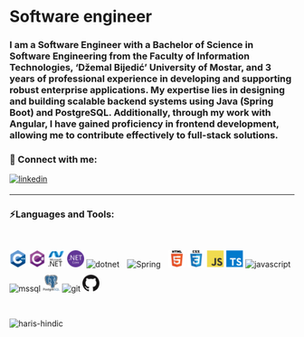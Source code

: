 
<h1 align="left">Software engineer</h1>

<h3 align="left">I am a Software Engineer with a Bachelor of Science in Software Engineering from the Faculty of Information Technologies, ‘Džemal Bijedić’ University of Mostar, and 3 years of professional experience in developing and supporting robust enterprise applications. My expertise lies in designing and building scalable backend systems using Java (Spring Boot) and PostgreSQL. Additionally, through my work with Angular, I have gained proficiency in frontend development, allowing me to contribute effectively to full-stack solutions.</h3>

<h3 align="left">💌 Connect with me:</h3>
</a>
<a href="https://linkedin.com/in/haris-hindi%C4%87-54b620219" target="_blank">
<img src=https://img.shields.io/badge/linkedin-%231E77B5.svg?&style=for-the-badge&logo=linkedin&logoColor=white width="90" height="25" alt=linkedin style="margin-bottom: 5px;" />
</a>

<hr>
<h3 align="left">⚡Languages and Tools:</h3><br>
<p align="left"> 
<img src="https://raw.githubusercontent.com/devicons/devicon/master/icons/cplusplus/cplusplus-original.svg" alt="cplusplus" width="30" height="30"/>
<img src="https://raw.githubusercontent.com/devicons/devicon/master/icons/csharp/csharp-original.svg" alt="csharp" width="30" height="30"> 
<img src="https://raw.githubusercontent.com/devicons/devicon/master/icons/dot-net/dot-net-original-wordmark.svg" alt="dotnet" width="30" height="30"/> 
<img src="https://raw.githubusercontent.com/devicons/devicon/master/icons/dotnetcore/dotnetcore-original.svg" alt="dotnet" width="30" height="30"/>
<img src="https://cdn.iconscout.com/icon/free/png-256/java-60-1174953.png" alt="dotnet" width="30" height="30"/>
<img style="margin: 10px" src="https://profilinator.rishav.dev/skills-assets/springio-icon.svg" alt="Spring" width="30" height="30" />  
<img src="https://raw.githubusercontent.com/devicons/devicon/master/icons/html5/html5-original-wordmark.svg" alt="html5" width="30" height="30"/>
<img src="https://raw.githubusercontent.com/devicons/devicon/master/icons/css3/css3-original-wordmark.svg" alt="css3" width="30" height="30"/>
<img src="https://raw.githubusercontent.com/devicons/devicon/master/icons/javascript/javascript-original.svg" alt="javascript" width="30" height="30"/>
<img src="https://raw.githubusercontent.com/devicons/devicon/master/icons/typescript/typescript-original.svg" alt="javascript" width="30" height="30"/>
<img src="https://0t2.github.io/angular-material-notes/svg/angular.svg" alt="javascript" width="30" height="30"/>
<img src="https://www.svgrepo.com/show/303229/microsoft-sql-server-logo.svg" alt="mssql" width="30" height="30"/>
<img src="https://raw.githubusercontent.com/devicons/devicon/master/icons/postgresql/postgresql-original-wordmark.svg" alt="mssql" width="30" height="30"/>
<img src="https://www.vectorlogo.zone/logos/git-scm/git-scm-icon.svg" alt="git" width="30" height="30"/>
<img src="https://raw.githubusercontent.com/github/explore/78df643247d429f6cc873026c0622819ad797942/topics/github/github.png" alt="git" width="30" height="30"/> 
</p>
<br/>
<p align="left"> <img src="https://komarev.com/ghpvc/?username=haris-hindic&color=blueviolet&style=flat-square" alt="haris-hindic" /> </p>

<!-- 📊 My Github Stats
<hr>
<br>
<br/>
    <a href="https://github.com/haris-hindic/github-readme-stats"><img alt="Subham Raoniar's Github Stats" src="https://github-readme-stats.vercel.app/api?username=haris-hindic&show_icons=true&count_private=true&theme=react&hide_border=true&bg_color=0D1117" /></a>
  <br/> -->



  
